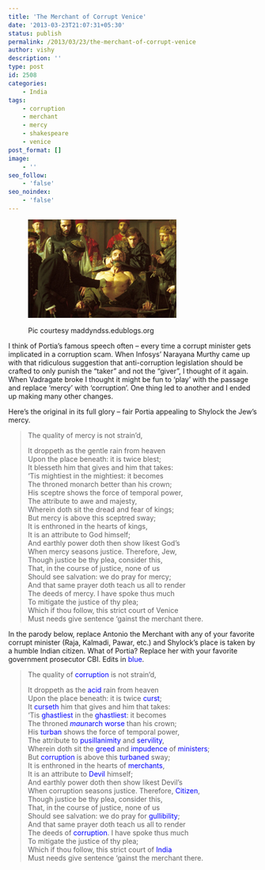 ```yaml
---
title: 'The Merchant of Corrupt Venice'
date: '2013-03-23T21:07:31+05:30'
status: publish
permalink: /2013/03/23/the-merchant-of-corrupt-venice
author: vishy
description: ''
type: post
id: 2508
categories: 
    - India
tags:
    - corruption
    - merchant
    - mercy
    - shakespeare
    - venice
post_format: []
image:
    - ''
seo_follow:
    - 'false'
seo_noindex:
    - 'false'
---
```

<figure aria-describedby="caption-attachment-2579" class="wp-caption alignleft" id="attachment_2579" style="width: 300px">

[![Pic courtesy maddyndss.edublogs.org](../../../../uploads/2013/03/merchant_of_venice18_maddyndns_edublogs_org.jpeg)](http://www.ulaar.com/wp-content/uploads/2013/03/merchant_of_venice18_maddyndns_edublogs_org.jpeg)<figcaption class="wp-caption-text" id="caption-attachment-2579">Pic courtesy maddyndss.edublogs.org</figcaption></figure>

I think of Portia’s famous speech often – every time a corrupt minister gets implicated in a corruption scam. When Infosys’ Narayana Murthy came up with that ridiculous suggestion that anti-corruption legislation should be crafted to only punish the “taker” and not the “giver”, I thought of it again. When Vadragate broke I thought it might be fun to ‘play’ with the passage and replace ‘mercy’ with ‘corruption’. One thing led to another and I ended up making many other changes.

Here’s the original in its full glory – fair Portia appealing to Shylock the Jew’s mercy.

> The quality of mercy is not strain’d,
> 
> It droppeth as the gentle rain from heaven  
> Upon the place beneath: it is twice blest;  
> It blesseth him that gives and him that takes:  
> ‘Tis mightiest in the mightiest: it becomes  
> The throned monarch better than his crown;  
> His sceptre shows the force of temporal power,  
> The attribute to awe and majesty,  
> Wherein doth sit the dread and fear of kings;  
> But mercy is above this sceptred sway;  
> It is enthroned in the hearts of kings,  
> It is an attribute to God himself;  
> And earthly power doth then show likest God’s  
> When mercy seasons justice. Therefore, Jew,  
> Though justice be thy plea, consider this,  
> That, in the course of justice, none of us  
> Should see salvation: we do pray for mercy;  
> And that same prayer doth teach us all to render  
> The deeds of mercy. I have spoke thus much  
> To mitigate the justice of thy plea;  
> Which if thou follow, this strict court of Venice  
> Must needs give sentence ‘gainst the merchant there.

In the parody below, replace Antonio the Merchant with any of your favorite corrupt minister (Raja, Kalmadi, Pawar, etc.) and Shylock’s place is taken by a humble Indian citizen. What of Portia? Replace her with your favorite government prosecutor CBI. Edits in <span style="color: #0000ff;">blue</span>.

> The quality of <span style="color: #0000ff;">corruption</span> is not strain’d,
> 
> It droppeth as the <span style="color: #0000ff;">acid</span> rain from heaven  
> Upon the place beneath: it is twice <span style="color: #0000ff;">curst</span>;  
> It <span style="color: #0000ff;">curseth</span> him that gives and him that takes:  
> ‘Tis <span style="color: #0000ff;">ghastliest</span> in the <span style="color: #0000ff;">ghastliest</span>: it becomes  
> The throned <span style="color: #0000ff;">*maun*arch</span> <span style="color: #0000ff;">worse</span> than his crown;  
> His <span style="color: #0000ff;">turban</span> shows the force of temporal power,  
> The attribute to <span style="color: #0000ff;">pusillanimity</span> and <span style="color: #0000ff;">servility</span>,  
> Wherein doth sit the <span style="color: #0000ff;">greed</span> and <span style="color: #0000ff;">impudence</span> of <span style="color: #0000ff;">ministers</span>;  
> But <span style="color: #0000ff;">corruption</span> is above this <span style="color: #0000ff;">turbaned</span> sway;  
> It is enthroned in the hearts of <span style="color: #0000ff;">merchants</span>,  
> It is an attribute to <span style="color: #0000ff;">Devil</span> himself;  
> And earthly power doth then show likest Devil’s  
> When corruption seasons justice. Therefore, <span style="color: #0000ff;">Citizen</span>,  
> Though justice be thy plea, consider this,  
> That, in the course of justice, none of us  
> Should see salvation: we do pray for <span style="color: #0000ff;">gullibility</span>;  
> And that same prayer doth teach us all to render  
> The deeds of <span style="color: #0000ff;">corruption</span>. I have spoke thus much  
> To mitigate the justice of thy plea;  
> Which if thou follow, this strict court of <span style="color: #0000ff;">India</span>  
> Must needs give sentence ‘gainst the merchant there.
